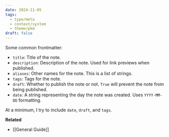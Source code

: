 ```yaml
---
date: 2024-11-05
tags:
  - type/meta
  - context/system
  - theme/pkm
draft: false
---
```


Some common frontmatter:
- `title`: Title of the note. 
- `description`: Description of the note. Used for link previews when published. 
- `aliases`: Other names for the note. This is a list of strings.
- `tags`: Tags for the note.
- `draft`: Whether to publish the note or not. `True` will prevent the note from being published. 
- `date`: A string representing the day the note was created. Uses `YYYY-MM-DD` formatting. 

At a minimum, I try to include `date`, `draft`, and `tags`. 

**Related**
- [[General Guide]]
